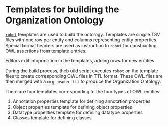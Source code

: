 # Templates for building the Organization Ontology

[`robot`](http://robot.obolibrary.org/) templates are used to build the ontology.  Templates are
simple TSV files with one row per entity and columns representing
entity properties.  Special format headers are used as instruction
to `robot` for constructing OWL assertions from template entries.

Editors edit infoprmation in the templates, adding rows for new
entities.

During the build process, theb uild script executes `robot` on 
the template files to create corresponding OWL files in TTL format.  These
OWL files are then merged with a `org-header.ttl` to produce the Organization Ontology.

There are four templates corresponding to the four types of
OWL entities:

1. Annotation properties template for defining annotation properties
1. Object properties template for defining object properties
1. Datatype properties template for defining datatype properties
1. Classes template for defining classes


